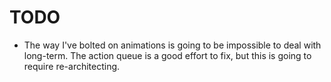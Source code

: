 # TODO

- The way I've bolted on animations is going to be impossible to deal with long-term. The action queue is a good effort to fix, but this is going to require re-architecting.